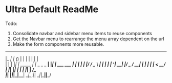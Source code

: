 # Ultra Default ReadMe

Todo:

1. Consolidate navbar and sidebar menu items to reuse components
2. Get the Navbar menu to rearrange the menu array dependent on the url
3. Make the form components more reusable.


  _____   _ _ _          _              _   _           
 |_   _| | (_) |        | |            | | | |          
   | |   | |_| | _____  | |_ _   _ _ __| |_| | ___  ___ 
   | |   | | | |/ / _ \ | __| | | | '__| __| |/ _ \/ __|
  _| |_  | | |   <  __/ | |_| |_| | |  | |_| |  __/\__ \
 |_____| |_|_|_|\_\___|  \__|\__,_|_|   \__|_|\___||___/
                                                        
                                                        